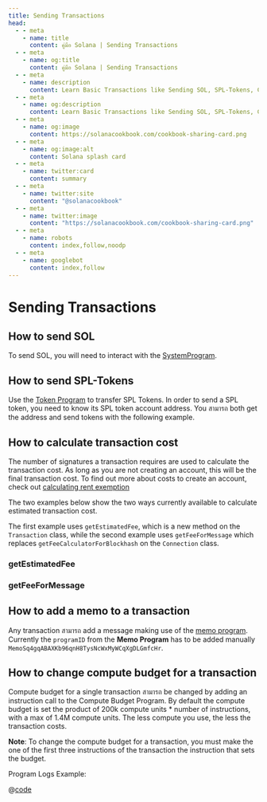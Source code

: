 ```yaml
---
title: Sending Transactions
head:
  - - meta
    - name: title
      content: คู่มือ Solana | Sending Transactions
  - - meta
    - name: og:title
      content: คู่มือ Solana | Sending Transactions
  - - meta
    - name: description
      content: Learn Basic Transactions like Sending SOL, SPL-Tokens, Calculating Transaction Cost, and more references for Building on Solana ได้ที่คู่มือ Solana.
  - - meta
    - name: og:description
      content: Learn Basic Transactions like Sending SOL, SPL-Tokens, Calculating Transaction Cost, and more references for Building on Solana ได้ที่คู่มือ Solana.
  - - meta
    - name: og:image
      content: https://solanacookbook.com/cookbook-sharing-card.png
  - - meta
    - name: og:image:alt
      content: Solana splash card
  - - meta
    - name: twitter:card
      content: summary
  - - meta
    - name: twitter:site
      content: "@solanacookbook"
  - - meta
    - name: twitter:image
      content: "https://solanacookbook.com/cookbook-sharing-card.png"
  - - meta
    - name: robots
      content: index,follow,noodp
  - - meta
    - name: googlebot
      content: index,follow
---
```


# Sending Transactions

## How to send SOL

To send SOL, you will need to interact with the [SystemProgram][1].

<SolanaCodeGroup>
  <SolanaCodeGroupItem title="TS" active>

  <template v-slot:default>

@[code](@/code/basic-transactions/sending-sol/sending-sol.en.ts)

  </template>

  <template v-slot:preview>

@[code](@/code/basic-transactions/sending-sol/sending-sol.preview.en.ts)

  </template>

  </SolanaCodeGroupItem>
  <SolanaCodeGroupItem title="Python">
  <template v-slot:default>

@[code](@/code/basic-transactions/sending-sol/sending-sol.en.py)

  </template>

  <template v-slot:preview>

@[code](@/code/basic-transactions/sending-sol/sending-sol.preview.en.py)

  </template>
  </SolanaCodeGroupItem>
  <SolanaCodeGroupItem title="Wallet-Adapter">
  <template v-slot:default>

@[code](@/code/basic-transactions/sending-sol/sending-sol.adapter.en.tsx)

  </template>

  <template v-slot:preview>

@[code](@/code/basic-transactions/sending-sol/sending-sol.adapter.preview.en.tsx)

  </template>
  </SolanaCodeGroupItem>
   <SolanaCodeGroupItem title="Rust" active>
  <template v-slot:default>

@[code](@/code/basic-transactions/sending-sol/sending-sol.en.rs)

  </template>

  <template v-slot:preview>

@[code](@/code/basic-transactions/sending-sol/sending-sol.preview.rs)

  </template>
  </SolanaCodeGroupItem>
  <SolanaCodeGroupItem title="CLI">
  <template v-slot:default>

@[code](@/code/basic-transactions/sending-sol/sending-sol.en.sh)

  </template>

  <template v-slot:preview>

@[code](@/code/basic-transactions/sending-sol/sending-sol.en.sh)

  </template>
  </SolanaCodeGroupItem>

</SolanaCodeGroup>

[1]: https://docs.solana.com/developing/runtime-facilities/programs#system-program

## How to send SPL-Tokens

Use the [Token Program][1] to transfer SPL Tokens. In order to send a SPL token, you need to know its SPL token account address. You สามารถ both get the address and send tokens
with the following example.

<SolanaCodeGroup>
  <SolanaCodeGroupItem title="TS" active>

  <template v-slot:default>

@[code](@/code/basic-transactions/sending-spl-token/sending-spl-token.en.ts)

  </template>

  <template v-slot:preview>

@[code](@/code/basic-transactions/sending-spl-token/sending-spl-token.preview.en.ts)

  </template>

  </SolanaCodeGroupItem>
  <SolanaCodeGroupItem title="Wallet-Adapter">
  <template v-slot:default>

@[code](@/code/basic-transactions/sending-spl-token/sending-spl-token.adapter.en.tsx)

  </template>

  <template v-slot:preview>

@[code](@/code/basic-transactions/sending-spl-token/sending-spl-token.adapter.preview.en.tsx)

  </template>
  </SolanaCodeGroupItem>
  <SolanaCodeGroupItem title="CLI">
  <template v-slot:default>

@[code](@/code/basic-transactions/sending-spl-token/sending-spl-token.en.sh)

  </template>

  <template v-slot:preview>

@[code](@/code/basic-transactions/sending-spl-token/sending-spl-token.en.sh)

  </template>
  </SolanaCodeGroupItem>

</SolanaCodeGroup>

[1]: https://spl.solana.com/token

## How to calculate transaction cost

The number of signatures a transaction requires are used to calculate
the transaction cost. As long as you are not creating an account, this
will be the final transaction cost. To find out more about costs to create
an account, check out [calculating rent exemption](accounts.md#calculating-rent-exemption)

The two examples below show the two ways currently available to calculate estimated transaction cost.

The first example uses `getEstimatedFee`, which is a new method on the `Transaction` class, while the second example uses `getFeeForMessage` which replaces `getFeeCalculatorForBlockhash` on the `Connection` class.

### getEstimatedFee
<SolanaCodeGroup>
    <SolanaCodeGroupItem title="TS" active>

  <template v-slot:default>

@[code](@/code/basic-transactions/calc-tx-cost/calc-tx-est-fees.en.ts)

  </template>

  <template v-slot:preview>

@[code](@/code/basic-transactions/calc-tx-cost/calc-tx-est-fees.preview.en.ts)

  </template>

  </SolanaCodeGroupItem>
</SolanaCodeGroup>

### getFeeForMessage
<SolanaCodeGroup>
    <SolanaCodeGroupItem title="TS" active>

  <template v-slot:default>

@[code](@/code/basic-transactions/calc-tx-cost/calc-tx-est-fees-for-message.en.ts)

  </template>

  <template v-slot:preview>

@[code](@/code/basic-transactions/calc-tx-cost/calc-tx-est-fees-for-message.preview.en.ts)

  </template>

  </SolanaCodeGroupItem>
</SolanaCodeGroup>

## How to add a memo to a transaction

Any transaction สามารถ add a message making use of the [memo program][2].
Currently the `programID` from the **Memo Program** has to be added
manually `MemoSq4gqABAXKb96qnH8TysNcWxMyWCqXgDLGmfcHr`.

<SolanaCodeGroup>
  <SolanaCodeGroupItem title="TS" active>

  <template v-slot:default>

@[code](@/code/basic-transactions/memo/memo.en.ts)

  </template>

  <template v-slot:preview>

@[code](@/code/basic-transactions/memo/memo.preview.en.ts)

  </template>

  </SolanaCodeGroupItem>
  <SolanaCodeGroupItem title="Wallet-Adapter">
  <template v-slot:default>

@[code](@/code/basic-transactions/memo/memo.adapter.en.tsx)

  </template>

  <template v-slot:preview>

@[code](@/code/basic-transactions/memo/memo.adapter.preview.en.tsx)

  </template>
  </SolanaCodeGroupItem>
  <SolanaCodeGroupItem title="CLI">
  <template v-slot:default>

@[code](@/code/basic-transactions/memo/memo.en.sh)

  </template>

  <template v-slot:preview>

@[code](@/code/basic-transactions/memo/memo.en.sh)

  </template>
  </SolanaCodeGroupItem>

</SolanaCodeGroup>

## How to change compute budget for a transaction

Compute budget for a single transaction สามารถ be changed by adding an instruction
call to the Compute Budget Program. By default the compute budget is set the product 
of 200k compute units * number of instructions, with a max of 1.4M compute units. 
The less compute you use, the less the transaction costs.

**Note**: To change the compute budget for a transaction, you must make the 
one of the first three instructions of the transaction the instruction that 
sets the budget.

<SolanaCodeGroup>
  <SolanaCodeGroupItem title="TS" active>

  <template v-slot:default>

@[code](@/code/basic-transactions/compute-budget/computeBudget.en.tsx)

  </template>

  <template v-slot:preview>

@[code](@/code/basic-transactions/compute-budget/computeBudget.preview.en.tsx))

  </template>

  </SolanaCodeGroupItem>
  <SolanaCodeGroupItem title="Rust">
  <template v-slot:default>

@[code](@/code/basic-transactions/compute-budget/computeBudget.en.rs))

  </template>

  <template v-slot:preview>

@[code](@/code/basic-transactions/compute-budget/computeBudget.preview.en.rs))

  </template>
  </SolanaCodeGroupItem>

</SolanaCodeGroup>

Program Logs Example:

<CodeGroup>
  <CodeGroupItem title="Log Output">

  @[code](@/code/basic-transactions/compute-budget/log_output.txt)

  </CodeGroupItem>
</CodeGroup>


[2]: https://spl.solana.com/memo
